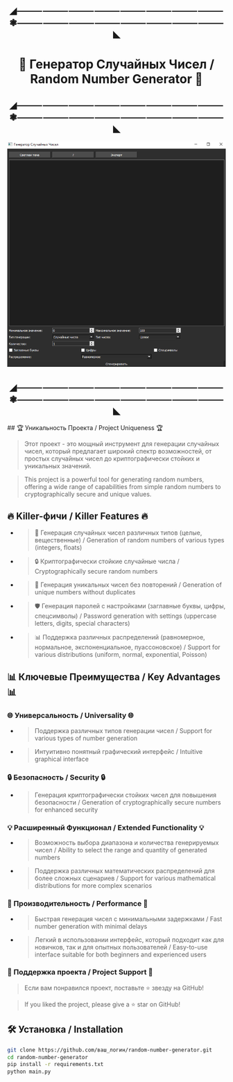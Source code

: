 <h2 align="center">◢⸻⸻⸻⸻⸻⸻⸻⸻❃⸻⸻⸻⸻⸻⸻⸻⸻◣</h2>

<h1 align="center">🎲 Генератор Случайных Чисел / Random Number Generator 🎲</h1>

<h2 align="center">◢⸻⸻⸻⸻⸻⸻⸻⸻❃⸻⸻⸻⸻⸻⸻⸻⸻◣</h2>

<p align="center">
  <img src="https://github.com/Stervar/Random_Number_Generator/blob/main/Снимок%20экрана%20(53).png" alt="Header">
</p>

<h2 align="center">◢⸻⸻⸻⸻⸻⸻⸻⸻❃⸻⸻⸻⸻⸻⸻⸻⸻◣</h2>
## 🏆 Уникальность Проекта / Project Uniqueness 🏆

> Этот проект - это мощный инструмент для генерации случайных чисел, который предлагает широкий спектр возможностей, от простых случайных чисел до криптографически стойких и уникальных значений. 

> This project is a powerful tool for generating random numbers, offering a wide range of capabilities from simple random numbers to cryptographically secure and unique values.

## 🔥 Killer-фичи / Killer Features 🔥
- > 🎲 Генерация случайных чисел различных типов (целые, вещественные) / Generation of random numbers of various types (integers, floats)
- > 🔒 Криптографически стойкие случайные числа / Cryptographically secure random numbers
- > 🌟 Генерация уникальных чисел без повторений / Generation of unique numbers without duplicates
- > 🛡️ Генерация паролей с настройками (заглавные буквы, цифры, спецсимволы) / Password generation with settings (uppercase letters, digits, special characters)
- > 📊 Поддержка различных распределений (равномерное, нормальное, экспоненциальное, пуассоновское) / Support for various distributions (uniform, normal, exponential, Poisson)

## 📊 Ключевые Преимущества / Key Advantages 📊

### 🌐 Универсальность / Universality 🌐
- > Поддержка различных типов генерации чисел / Support for various types of number generation
- > Интуитивно понятный графический интерфейс / Intuitive graphical interface

### 🔒 Безопасность / Security 🔒
- > Генерация криптографически стойких чисел для повышения безопасности / Generation of cryptographically secure numbers for enhanced security

### 💡 Расширенный Функционал / Extended Functionality 💡
- > Возможность выбора диапазона и количества генерируемых чисел / Ability to select the range and quantity of generated numbers
- > Поддержка различных математических распределений для более сложных сценариев / Support for various mathematical distributions for more complex scenarios

### 🚀 Производительность / Performance 🚀
- > Быстрая генерация чисел с минимальными задержками / Fast number generation with minimal delays
- > Легкий в использовании интерфейс, который подходит как для новичков, так и для опытных пользователей / Easy-to-use interface suitable for both beginners and experienced users

### 🌟 Поддержка проекта / Project Support 🌟
> Если вам понравился проект, поставьте ⭐ звезду на GitHub!

> If you liked the project, please give a ⭐ star on GitHub!

## 🛠 Установка / Installation

```bash
git clone https://github.com/ваш_логин/random-number-generator.git
cd random-number-generator
pip install -r requirements.txt
python main.py